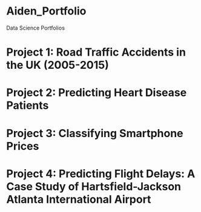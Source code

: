 # Aiden_Portfolio
Data Science Portfolios

# Project 1: Road Traffic Accidents in the UK (2005-2015)
# Project 2: Predicting Heart Disease Patients
# Project 3: Classifying Smartphone Prices 
# Project 4: Predicting Flight Delays: A Case Study of Hartsfield-Jackson Atlanta International Airport
